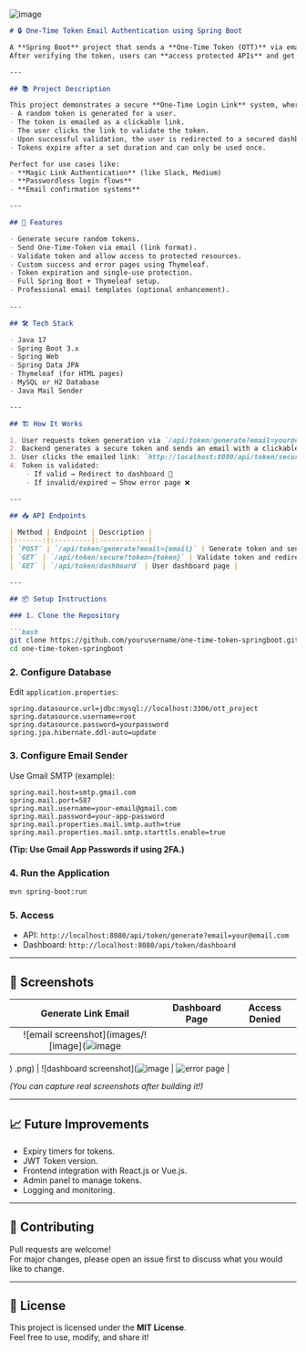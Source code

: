 ![image](https://github.com/user-attachments/assets/62118eda-f023-4f6e-b997-cd09f51b999f)

```markdown
# 🔒 One-Time Token Email Authentication using Spring Boot

A **Spring Boot** project that sends a **One-Time Token (OTT)** via email.  
After verifying the token, users can **access protected APIs** and get redirected to a **dashboard page**.

---

## 📚 Project Description

This project demonstrates a secure **One-Time Login Link** system, where:
- A random token is generated for a user.
- The token is emailed as a clickable link.
- The user clicks the link to validate the token.
- Upon successful validation, the user is redirected to a secured dashboard.
- Tokens expire after a set duration and can only be used once.

Perfect for use cases like:
- **Magic Link Authentication** (like Slack, Medium)
- **Passwordless login flows**
- **Email confirmation systems**

---

## 🚀 Features

- Generate secure random tokens.
- Send One-Time-Token via email (link format).
- Validate token and allow access to protected resources.
- Custom success and error pages using Thymeleaf.
- Token expiration and single-use protection.
- Full Spring Boot + Thymeleaf setup.
- Professional email templates (optional enhancement).
  
---

## 🛠️ Tech Stack

- Java 17
- Spring Boot 3.x
- Spring Web
- Spring Data JPA
- Thymeleaf (for HTML pages)
- MySQL or H2 Database
- Java Mail Sender

---

## 🏗️ How It Works

1. User requests token generation via `/api/token/generate?email=your@email.com`.
2. Backend generates a secure token and sends an email with a clickable login link.
3. User clicks the emailed link: `http://localhost:8080/api/token/secure?token=xyz123`.
4. Token is validated:
    - If valid → Redirect to dashboard 🎯
    - If invalid/expired → Show error page ❌

---

## 📥 API Endpoints

| Method | Endpoint | Description |
|:------:|:---------|:------------|
| `POST` | `/api/token/generate?email={email}` | Generate token and send email |
| `GET` | `/api/token/secure?token={token}` | Validate token and redirect |
| `GET` | `/api/token/dashboard` | User dashboard page |

---

## 📦 Setup Instructions

### 1. Clone the Repository

```bash
git clone https://github.com/yourusername/one-time-token-springboot.git
cd one-time-token-springboot
```

### 2. Configure Database

Edit `application.properties`:
```properties
spring.datasource.url=jdbc:mysql://localhost:3306/ott_project
spring.datasource.username=root
spring.datasource.password=yourpassword
spring.jpa.hibernate.ddl-auto=update
```

### 3. Configure Email Sender

Use Gmail SMTP (example):

```properties
spring.mail.host=smtp.gmail.com
spring.mail.port=587
spring.mail.username=your-email@gmail.com
spring.mail.password=your-app-password
spring.mail.properties.mail.smtp.auth=true
spring.mail.properties.mail.smtp.starttls.enable=true
```

**(Tip: Use Gmail App Passwords if using 2FA.)**

### 4. Run the Application

```bash
mvn spring-boot:run
```

### 5. Access

- API: `http://localhost:8080/api/token/generate?email=your@email.com`
- Dashboard: `http://localhost:8080/api/token/dashboard`

---

## 📸 Screenshots


| Generate Link Email | Dashboard Page | Access Denied |
|:--------------------:|:--------------:|:-------------:|
| ![email screenshot](images/![image](![image](https://github.com/user-attachments/assets/2b19fd8f-ca11-49f8-9b99-c223464093d8)
)
.png) | ![dashboard screenshot](![image](https://github.com/user-attachments/assets/a8484587-95cf-4eac-b85c-5e095d563cb2)
 | ![error page](![image](https://github.com/user-attachments/assets/b5383bfd-ddf2-4e1f-8ca3-3baeb5aa35bb)
) |

_(You can capture real screenshots after building it!)_

---

## 📈 Future Improvements

- Expiry timers for tokens.
- JWT Token version.
- Frontend integration with React.js or Vue.js.
- Admin panel to manage tokens.
- Logging and monitoring.

---

## 📢 Contributing

Pull requests are welcome!  
For major changes, please open an issue first to discuss what you would like to change.

---

## 📜 License

This project is licensed under the **MIT License**.  
Feel free to use, modify, and share it!
